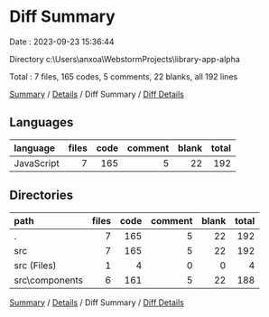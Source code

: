 # Diff Summary

Date : 2023-09-23 15:36:44

Directory c:\\Users\\anxoa\\WebstormProjects\\library-app-alpha

Total : 7 files,  165 codes, 5 comments, 22 blanks, all 192 lines

[Summary](results.md) / [Details](details.md) / Diff Summary / [Diff Details](diff-details.md)

## Languages
| language | files | code | comment | blank | total |
| :--- | ---: | ---: | ---: | ---: | ---: |
| JavaScript | 7 | 165 | 5 | 22 | 192 |

## Directories
| path | files | code | comment | blank | total |
| :--- | ---: | ---: | ---: | ---: | ---: |
| . | 7 | 165 | 5 | 22 | 192 |
| src | 7 | 165 | 5 | 22 | 192 |
| src (Files) | 1 | 4 | 0 | 0 | 4 |
| src\\components | 6 | 161 | 5 | 22 | 188 |

[Summary](results.md) / [Details](details.md) / Diff Summary / [Diff Details](diff-details.md)